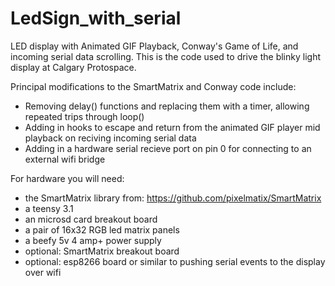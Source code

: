 # LedSign_with_serial
LED display with Animated GIF Playback, Conway's Game of Life, and incoming serial data scrolling. 
This is the code used to drive the blinky light display at Calgary Protospace. 

Principal modifications to the SmartMatrix and Conway code include: 
 - Removing delay() functions and replacing them with a timer, allowing repeated trips through loop()
 - Adding in hooks to escape and return from the animated GIF player mid playback on reciving incoming serial data
 - Adding in a hardware serial recieve port on pin 0 for connecting to an external wifi bridge

For hardware you will need:
 - the SmartMatrix library from: https://github.com/pixelmatix/SmartMatrix 
 - a teensy 3.1
 - an microsd card breakout board
 - a pair of 16x32 RGB led matrix panels
 - a beefy 5v 4 amp+ power supply
 - optional: SmartMatrix breakout board
 - optional: esp8266 board or similar to pushing serial events to the display over wifi

